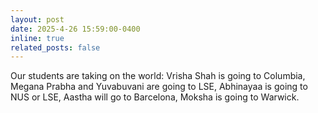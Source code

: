 ```yaml
---
layout: post
date: 2025-4-26 15:59:00-0400
inline: true
related_posts: false
---
```


Our students are taking on the world: Vrisha Shah is going to Columbia, Megana Prabha and Yuvabuvani are going to LSE, Abhinayaa is going to NUS or LSE, Aastha will go to Barcelona, Moksha is going to Warwick. 

